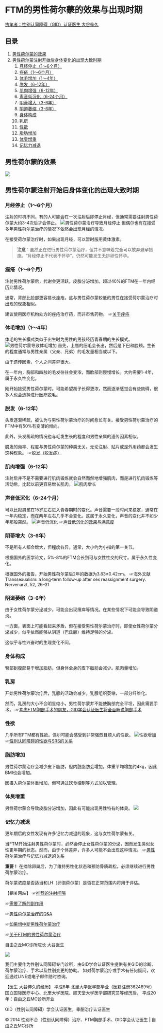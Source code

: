 # FTM的男性荷尔蒙的效果与出现时期

[执笔者：性别认同障碍（GID）认证医生 大谷伸久](https://www.gid-mcclinic.com/home/)

## 目录

1.  [男性荷尔蒙的效果](#男性荷尔蒙的效果)
2.  [男性荷尔蒙注射开始后身体变化的出现大致时期](#男性荷尔蒙注射开始后身体变化的出现大致时期)
    1.  [月经停止（1～6个月）](#月经停止（1～6个月）)
    2.  [痤疮（1～6个月）](#痤疮（1～6个月）)
    3.  [体毛增加（1～4年）](#体毛增加（1～4年）)
    4.  [脱发（6-12年）](#脱发（6-12年）)
    5.  [肌肉增强（6-12年）](#肌肉增强（6-12年）)
    6.  [声音低沉化（6-24个月）](#声音低沉化（6-24个月）)
    7.  [阴蒂增大（3-6年）](#阴蒂增大（3-6年）)
    8.  [阴道萎缩（3-6年）](#阴道萎缩（3-6年）)
    9.  [身体构成](#身体构成)
    10.  [乳房](#乳房)
    11.  [性欲](#性欲)
    12.  [脂肪增加](#脂肪增加)
    13.  [体臭增重](#体臭增重)
    14.  [记忆力减退](#记忆力减退)

## 男性荷尔蒙的效果

![](https://i0.wp.com/www.gid-mcclinic.com/wp-content/uploads/2022/05/%E7%94%B7%E6%80%A7%E3%83%9B%E3%83%AB%E3%83%A2%E3%83%B3%E5%8A%B9%E6%9E%9C%E5%9B%B3.jpg?resize=640%2C521&ssl=1)

## 男性荷尔蒙注射开始后身体变化的出现大致时期

### 月经停止（1～6个月）

注射的时机不同，有的人可能会在一次注射后即停止月经，但通常需要注射男性荷尔蒙大约3-4次后才会停止。 ![男性荷尔蒙治疗导致月经停止](https://i0.wp.com/www.gid-mcclinic.com/wp-content/uploads/2020/08/%E7%94%B7%E6%80%A7%E3%83%9B%E3%83%AB%E3%83%A2%E3%83%B3%E6%B2%BB%E7%99%82%E3%81%AB%E3%82%88%E3%82%8B%E7%94%9F%E7%90%86%E3%81%8C%E6%AD%A2%E3%81%BE%E3%82%8B.png?resize=400%2C400&ssl=1) 但偶尔也有在接受多年男性荷尔蒙治疗的情况下依然会出现月经的情况。

在接受荷尔蒙治疗时，如果出现月经，可以暂时服用黄体激素。

> **注意**：虽然正在进行男性荷尔蒙治疗，但并不意味着完全可以放弃避孕措施。“月经停止不代表不怀孕”。仍然可能发生无排卵性怀孕。

### 痤疮（1～6个月）

注射男性荷尔蒙后，代谢会更活跃，皮脂分泌增加。超过40%的FTM在一年内经历此情况。

通常，背部比脸部更容易长痤疮。这与男性荷尔蒙较低的男性在接受荷尔蒙治疗时出现的现象相似。

建议使用医疗机构处方的痤疮治疗药，而非市售药物。 ☞[关于痤疮](https://www.gid-mcclinic.com/acne-2/ "痤疮")

### 体毛增加（1～4年）

体毛的生长模式类似于出生时为男性的男孩经历青春期的生长模式。 ![男性荷尔蒙导致体毛增加](https://i0.wp.com/www.gid-mcclinic.com/wp-content/uploads/2020/08/%E7%94%B7%E6%80%A7%E3%83%9B%E3%83%AB%E3%83%A2%E3%83%B3%E6%B2%BB%E7%99%82%E3%81%AB%E3%82%88%E3%82%8B%E4%BD%93%E6%AF%9B%E5%A2%97%E5%8A%A0.png?resize=400%2C400&ssl=1) 首先，上唇的细毛会长出，然后是下巴和脸颊。生长的程度通常与男性亲属（父亲、兄弟）的毛发量相当或以下。

由于遗传因素，个人之间差异很大。

在一年内，胸部和四肢的毛发往往会变浓，而脸部则慢慢增长。大约需要1-4年，属于永久性变化。

刚开始接受男性荷尔蒙时，可能希望胡子长得更浓，然而逐渐感觉会有些妨碍，很多人也会选择进行医疗脱毛。

### 脱发（6-12年）

头发逐渐稀疏，被认为与男性荷尔蒙治疗的时间愈长有关。接受男性荷尔蒙治疗的FTM中有50%有变薄的倾向。

此外，头发稀疏的情况也与毛发生长的程度和男性亲属的遗传因素相似。

脱发的频率、程度与男性荷尔蒙的种类无关。无论注射、贴片或是外用药都会发生这种现象。 ☞[脱发（脱发症）](https://www.gid-mcclinic.com/ftm-usuge/)

### 肌肉增强（6-12年）

注射后并不是不需要进行肌肉锻炼就会自然而然地增强肌肉，而是进行肌肉锻炼等活动后，比起以前更容易增长肌肉。 ![肌肉增长](https://i0.wp.com/www.gid-mcclinic.com/wp-content/uploads/2020/08/%E7%94%B7%E6%80%A7%E3%83%9B%E3%83%AB%E3%83%A2%E3%83%B3%E6%B2%BB%E7%99%82%E3%81%AB%E3%82%88%E3%82%8B%E7%AD%8B%E5%8A%9B%E5%A2%97%E5%8A%A0.png?resize=400%2C400&ssl=1)

### 声音低沉化（6-24个月）

可以比拟男孩在15岁左右进入青春期时的变化。声音需要一段时间来稳定，通常在一年内稳定，而在两年左右几乎不会变化。这属于永久变化，声音的变化并不如少年那般突然。 ![声音低沉化](https://i0.wp.com/www.gid-mcclinic.com/wp-content/uploads/2020/08/%E7%94%B7%E6%80%A7%E3%83%9B%E3%83%AB%E3%83%A2%E3%83%B3%E6%B2%BB%E7%99%82%E3%81%AB%E3%82%88%E3%82%8B%E5%A3%B0%E3%81%AE%E5%A4%89%E5%8C%96.png?resize=400%2C400&ssl=1) ☞[声音低沉化的效果与满意度](https://www.gid-mcclinic.com/ftm-koenohenka/ "男性荷尔蒙对FTM声音的变化影响")

### 阴蒂增大（3-6年）

不是所有人都会增大，但程度各异。通常，大小约为小指的第一关节。

根据国外的医学论文，5%-8%的FTM会长到可与女性性交的尺寸。属于永久性变化。

根据国外的报告，开始男性荷尔蒙后2年的数据为3.83±0.42cm。 ☞海外文献 Transsexualism: a long‐term follow‐up after sex reassignment surgery. Nervenarzt, 52, 26–31

### 阴道萎缩（3-6年）

由于女性荷尔蒙分泌减少，可能会出现瘙痒等情况。在某些情况下可能会导致阴道炎。

一方面，表面上可能看起来矛盾，但在接受男性荷尔蒙治疗时，即使女性荷尔蒙分泌减少，似乎依然能够从阴道（巴氏腺）维持足够的分泌。

这似乎与性兴奋时的生理变化不同。

### 身体构成

臀部到腹部易于增加脂肪，但身体全身的皮下脂肪会减少。肌肉量增加。

### 乳房

开始男性荷尔蒙治疗后，乳腺的活动会减少。乳腺组织萎缩，一部分纤维化。

然而，乳房的大小不会明显缩小，男性荷尔蒙并不能使胸部完全平坦，因此需要手术。 ☞[考虑FTM胸部手术的朋友，GID学会认证医生将全面解说胸部手术](https://www.gid-mcclinic.com/mune-ope/)

### 性欲

几乎所有FTM都有性欲。偶尔可能会感受到非常强烈且烦人的性欲。 ![性欲增加](https://i0.wp.com/www.gid-mcclinic.com/wp-content/uploads/2020/08/%E7%94%B7%E6%80%A7%E3%83%9B%E3%83%AB%E3%83%A2%E3%83%B3%E6%B2%BB%E7%99%82%E3%81%AB%E3%82%88%E3%82%8B%E6%80%A7%E6%AC%B2.png?resize=400%2C400&ssl=1) ☞[性别认同障碍的性欲与SRS的关系](https://www.gid-mcclinic.com/gid-sexdesire/)

### 脂肪增加

男性荷尔蒙治疗会减少皮下脂肪，但内脏脂肪会增加。体重平均增加约4kg，因此BMI也会增加。

因摄入荷尔蒙体重增加，但可通过饮食控制等方式加以管理。

### 体臭增重

男性荷尔蒙会导致皮脂分泌增加，因此有可能出现男性特有的体臭。 ![](https://i0.wp.com/www.gid-mcclinic.com/wp-content/uploads/2020/08/%E7%94%B7%E6%80%A7%E3%83%9B%E3%83%AB%E3%83%A2%E3%83%B3%E6%B2%BB%E7%99%82%E3%81%AB%E3%82%88%E3%82%8B%E4%BD%93%E8%87%AD%E5%A4%89%E5%8C%96.png?resize=400%2C400&ssl=1)

### 记忆力减退

更年期后的女性发现有许多记忆力减退的现象，这与女性荷尔蒙有关。

当FTM开始注射男性荷尔蒙时，必然会停止女性荷尔蒙的分泌，因而发生类似女性更年期的状态。然而，由于个体差异，许多人可能不会出现这种情况。 ☞[男性荷尔蒙治疗与记忆力减退的关系](https://www.gid-mcclinic.com/ftm-hormone-monowasure/)

**重要！** 在摘除卵巢后，为了维持男性化状态和预防骨质疏松，必须继续进行男性荷尔蒙治疗。

荷尔蒙浓度是否适当和LH（卵泡荷尔蒙）是否在正常范围内将用于评估。

【相关网站】 ☞[推荐的注射间隔](https://www.gid-mcclinic.com/testosterone/ftm-testosterone/)

☞[需要了解的副作用](https://www.gid-mcclinic.com/testosterone/ftm-teststeron-sideeffect/)

☞[男性荷尔蒙治疗的Q&A](https://www.gid-mcclinic.com/testosterone/ftmcarefulqa/)

☞[如果想中断男性荷尔蒙治疗](https://www.gid-mcclinic.com/testosterone-therapy-stop/)

☞[关于FTM的男性荷尔蒙治疗](https://www.gid-mcclinic.com/testosterone/)

自由之丘MC诊所院长 大谷医生

![](https://i0.wp.com/www.gid-mcclinic.com/wp-content/uploads/2014/03/sensei01.png?resize=100%2C100&ssl=1)

我们主要作为性别认同障碍专门诊所，由GID学会认证医生提供有关GID的诊断、荷尔蒙治疗、手术以及性别变更的协助。 如对荷尔蒙治疗或手术有任何疑问，欢迎通过LINE或电子邮件随时咨询。

【医生 大谷伸久的经历】 平成6年 北里大学医学部毕业（医籍注册362489号） 国立国际医疗中心、北里大学医院、顺天堂大学医学部研究员等经历后， 平成20年：自由之丘MC诊所开业

GID（性别认同障碍）学会认证医生，睾酮治疗认证医生

© 2014 性别不合（性别认同障碍）治疗、FTM胸部手术、GID学会认证医生 | 自由之丘MC诊所